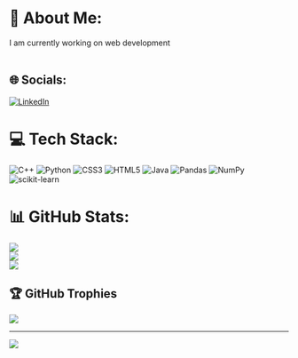 # 💫 About Me:
I am currently working on web development<br><br>


## 🌐 Socials:
[![LinkedIn](https://img.shields.io/badge/LinkedIn-%230077B5.svg?logo=linkedin&logoColor=white)](www.linkedin.com/in/marsal-soren-535453277) 

# 💻 Tech Stack:
![C++](https://img.shields.io/badge/c++-%2300599C.svg?style=for-the-badge&logo=c%2B%2B&logoColor=white) ![Python](https://img.shields.io/badge/python-3670A0?style=for-the-badge&logo=python&logoColor=ffdd54) ![CSS3](https://img.shields.io/badge/css3-%231572B6.svg?style=for-the-badge&logo=css3&logoColor=white) ![HTML5](https://img.shields.io/badge/html5-%23E34F26.svg?style=for-the-badge&logo=html5&logoColor=white) ![Java](https://img.shields.io/badge/java-%23ED8B00.svg?style=for-the-badge&logo=java&logoColor=white) ![Pandas](https://img.shields.io/badge/pandas-%23150458.svg?style=for-the-badge&logo=pandas&logoColor=white) ![NumPy](https://img.shields.io/badge/numpy-%23013243.svg?style=for-the-badge&logo=numpy&logoColor=white) ![scikit-learn](https://img.shields.io/badge/scikit--learn-%23F7931E.svg?style=for-the-badge&logo=scikit-learn&logoColor=white)
# 📊 GitHub Stats:
![](https://github-readme-stats.vercel.app/api?username=DedSec2050&theme=dark&hide_border=false&include_all_commits=false&count_private=false)<br/>
![](https://github-readme-streak-stats.herokuapp.com/?user=DedSec2050&theme=dark&hide_border=false)<br/>
![](https://github-readme-stats.vercel.app/api/top-langs/?username=DedSec2050&theme=dark&hide_border=false&include_all_commits=false&count_private=false&layout=compact)

## 🏆 GitHub Trophies
![](https://github-profile-trophy.vercel.app/?username=DedSec2050&theme=radical&no-frame=false&no-bg=true&margin-w=4)

---
[![](https://visitcount.itsvg.in/api?id=DedSec2050&icon=8&color=6)](https://visitcount.itsvg.in)

<!-- Proudly created with GPRM ( https://gprm.itsvg.in ) -->
